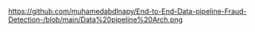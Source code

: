 https://github.com/muhamedabdlnapy/End-to-End-Data-pipeline-Fraud-Detection-/blob/main/Data%20pipeline%20Arch.png
